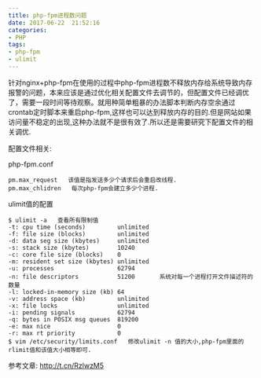 ```yaml
---
title: php-fpm进程数问题
date: 2017-06-22  21:52:16
categories:
- PHP
tags:
- php-fpm
- ulimit
---
```


<!-- more -->

针对nginx+php-fpm在使用的过程中php-fpm进程数不释放内存给系统导致内存报警的问题，本来应该是通过优化相关配置文件去调节的，但配置文件已经调优了，需要一段时间等待观察。就用种简单粗暴的办法脚本判断内存空余通过crontab定时脚本来重启php-fpm,这样也可以达到释放内存的目的.但是网站如果访问量不稳定的出现,这种办法就不是很有效了.所以还是需要研究下配置文件的相关调优.

配置文件相关:

php-fpm.conf

```shell
pm.max_request   该值是指发送多少个请求后会重启改线程.
pm.max_chlidren   每次php-fpm会建立多少个进程.
```

ulimit值的配置

```shell
$ ulimit -a   查看所有限制值
-t: cpu time (seconds)         unlimited
-f: file size (blocks)         unlimited
-d: data seg size (kbytes)     unlimited
-s: stack size (kbytes)        10240
-c: core file size (blocks)    0
-m: resident set size (kbytes) unlimited
-u: processes                  62794
-n: file descriptors           51200       系统对每一个进程打开文件描述符的数量
-l: locked-in-memory size (kb) 64
-v: address space (kb)         unlimited
-x: file locks                 unlimited
-i: pending signals            62794
-q: bytes in POSIX msg queues  819200
-e: max nice                   0
-r: max rt priority            0
$ vim /etc/security/limits.conf   修改ulimit -n 值的大小,php-fpm里面的rlimit值和该值大小相等即可.
```

参考文章: http://t.cn/RzlwzM5